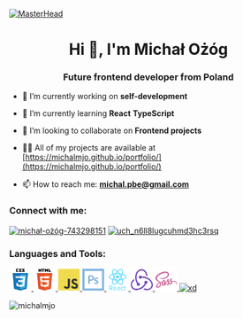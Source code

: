 [![MasterHead](https://i.ibb.co/GHK5NZC/upload-Logo2.jpg)](https://michalmjo.github.io/portfolio/#/)
<h1 align="center">Hi 👋, I'm Michał Ożóg</h1>
<h3 align="center">Future frontend developer from Poland</h3>


- 🔭 I’m currently working on **self-development**

- 🌱 I’m currently learning **React** **TypeScript**

- 👯 I’m looking to collaborate on **Frontend projects**

- 👨‍💻 All of my projects are available at [https://michalmjo.github.io/portfolio/](https://michalmjo.github.io/portfolio/)

- 📫 How to reach me: **michal.pbe@gmail.com**

<h3 align="left">Connect with me:</h3>
<p align="left">
<a href="https://linkedin.com/in/michał-ożóg-743298151" target="blank"><img align="center" src="https://raw.githubusercontent.com/rahuldkjain/github-profile-readme-generator/master/src/images/icons/Social/linked-in-alt.svg" alt="michał-ożóg-743298151" height="30" width="40" /></a>
<a href="https://www.youtube.com/c/uch_n6ll8lugcuhmd3hc3rsq" target="blank"><img align="center" src="https://raw.githubusercontent.com/rahuldkjain/github-profile-readme-generator/master/src/images/icons/Social/youtube.svg" alt="uch_n6ll8lugcuhmd3hc3rsq" height="30" width="40" /></a>
</p>

<h3 align="left">Languages and Tools:</h3>
<p align="left"> <a href="https://www.w3schools.com/css/" target="_blank" rel="noreferrer"> <img src="https://raw.githubusercontent.com/devicons/devicon/master/icons/css3/css3-original-wordmark.svg" alt="css3" width="40" height="40"/> </a> <a href="https://www.w3.org/html/" target="_blank" rel="noreferrer"> <img src="https://raw.githubusercontent.com/devicons/devicon/master/icons/html5/html5-original-wordmark.svg" alt="html5" width="40" height="40"/> </a> <a href="https://developer.mozilla.org/en-US/docs/Web/JavaScript" target="_blank" rel="noreferrer"> <img src="https://raw.githubusercontent.com/devicons/devicon/master/icons/javascript/javascript-original.svg" alt="javascript" width="40" height="40"/> </a> <a href="https://www.photoshop.com/en" target="_blank" rel="noreferrer"> <img src="https://raw.githubusercontent.com/devicons/devicon/master/icons/photoshop/photoshop-line.svg" alt="photoshop" width="40" height="40"/> </a> <a href="https://reactjs.org/" target="_blank" rel="noreferrer"> <img src="https://raw.githubusercontent.com/devicons/devicon/master/icons/react/react-original-wordmark.svg" alt="react" width="40" height="40"/> </a> <a href="https://redux.js.org" target="_blank" rel="noreferrer"> <img src="https://raw.githubusercontent.com/devicons/devicon/master/icons/redux/redux-original.svg" alt="redux" width="40" height="40"/> </a> <a href="https://sass-lang.com" target="_blank" rel="noreferrer"> <img src="https://raw.githubusercontent.com/devicons/devicon/master/icons/sass/sass-original.svg" alt="sass" width="40" height="40"/> </a> <a href="https://www.adobe.com/products/xd.html" target="_blank" rel="noreferrer"> <img src="https://cdn.worldvectorlogo.com/logos/adobe-xd.svg" alt="xd" width="40" height="40"/> </a> </p>

<p><img align="center" src="https://github-readme-stats.vercel.app/api/top-langs?username=michalmjo&show_icons=true&locale=en&layout=compact" alt="michalmjo" /></p>
